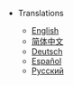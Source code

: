 <!-- markdownlint-disable first-line-h1 -->
- Translations

  - [English](/)
  - [简体中文](/zh-cn/)
  - [Deutsch](/de-de/)
  - [Español](/es/)
  - [Русский](/ru-ru/)
